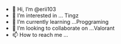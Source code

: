 - 👋 Hi, I’m @erii103
- 👀 I’m interested in ... Tingz
- 🌱 I’m currently learning ...Proggraming
- 💞️ I’m looking to collaborate on ...Valorant
- 📫 How to reach me ...

<!---
erii103/erii103 is a ✨ special ✨ repository because its `README.md` (this file) appears on your GitHub profile.
You can click the Preview link to take a look at your changes.
--->
